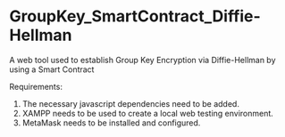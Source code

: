 # GroupKey_SmartContract_Diffie-Hellman
A web tool used to establish Group Key Encryption via Diffie-Hellman by using a Smart Contract

Requirements:
1. The necessary javascript dependencies need to be added.
2. XAMPP needs to be used to create a local web testing environment.
3. MetaMask needs to be installed and configured. 
